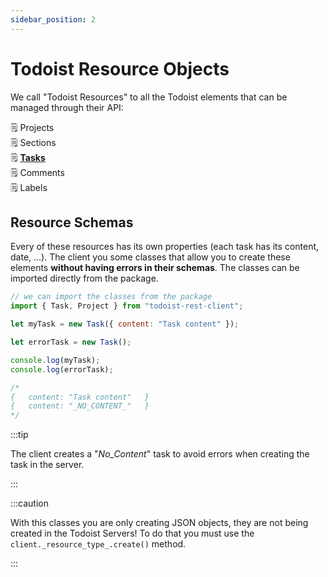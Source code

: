 ```yaml
---
sidebar_position: 2
---
```


# Todoist Resource Objects

We call "Todoist Resources" to all the Todoist elements that can be managed through their API:

🗒 Projects <br/>
🗒 Sections <br/>
🗒 [<strong>Tasks</strong>](/docs/Tasks/tasks-objects/) <br/>
🗒 Comments <br/>
🗒 Labels <br/>

## Resource Schemas

Every of these resources has its own properties (each task has its content, date, ...). The client you some classes that allow you to create these elements **without having errors in their schemas**. The classes can be imported directly from the package.

```js
// we can import the classes from the package
import { Task, Project } from "todoist-rest-client";

let myTask = new Task({ content: "Task content" });

let errorTask = new Task();

console.log(myTask);
console.log(errorTask);

/*
{   content: "Task content"   }
{   content: "_NO_CONTENT_"   }
*/
```

:::tip

The client creates a "_No_Content_" task to avoid errors when creating the task in the server.

:::

:::caution

With this classes you are only creating JSON objects, they are not being created in the Todoist Servers!
To do that you must use the `client._resource_type_.create()` method.

:::
